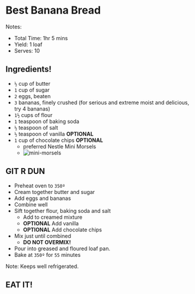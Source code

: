# Best Banana Bread
Notes:
- Total Time: 1hr 5 mins
- Yield: 1 loaf
- Serves: 10

## Ingredients!
- `½` cup of butter
- `1` cup of sugar
- `2` eggs, beaten
- `3` bananas, finely crushed (for serious and extreme moist and delicious, try 4 bananas)
- `1½` cups of flour
- `1` teaspoon of baking soda
- `½` teaspoon of salt
- `½` teaspoon of vanilla  **OPTIONAL** 
- `1` cup of chocolate chips   **OPTIONAL** 
  - preferred Nestle Mini Morsels 
  - ![mini-morsels](https://i.imgur.com/4QhWlRg.png)

## GIT R DUN
- Preheat oven to `350º`
- Cream together butter and sugar
- Add eggs and bananas
- Combine well
- Sift together flour, baking soda and salt
  - Add to creamed mixture
  - **OPTIONAL** Add vanilla
  - **OPTIONAL** Add chocolate chips
- Mix just until combined
  - **DO NOT OVERMIX!**
- Pour into greased and floured loaf pan.
- Bake at `350º` for `55` minutes

Note: Keeps well refrigerated.

## EAT IT!
